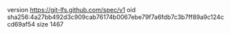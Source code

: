 version https://git-lfs.github.com/spec/v1
oid sha256:4a27bb492d3c909cab76174b0067ebe79f7a6fdb7c3b7ff89a9c124ccd69af54
size 1467
